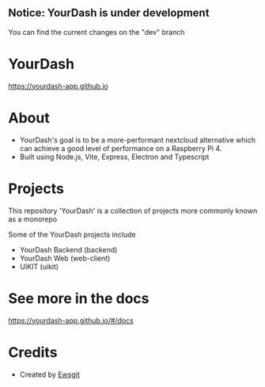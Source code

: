 ## Notice: YourDash is under development

You can find the current changes on the "dev" branch

# YourDash

https://yourdash-app.github.io

# About

- YourDash's goal is to be a more-performant nextcloud alternative which can achieve a good level of performance on a
  Raspberry Pi 4.
- Built using Node.js, Vite, Express, Electron and Typescript

# Projects

This repository 'YourDash' is a collection of projects more commonly known as a monorepo

Some of the YourDash projects include

- YourDash Backend (backend)
- YourDash Web (web-client)
- UIKIT (uikit)

# See more in the docs

https://yourdash-app.github.io/#/docs

# Credits

- Created by [Ewsgit](https://github.com/ewsgit)
